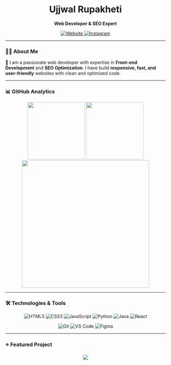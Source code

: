 <div align="center">
  <h1>Ujjwal Rupakheti</h1>
  <p><strong>Web Developer & SEO Expert</strong></p>
  
  <a href="https://ujjwalrupakheti.com.np" target="_blank">
    <img src="https://img.shields.io/badge/Website-ujjwalrupakheti.com.np-00C7B7?style=for-the-badge&logo=netlify&logoColor=white" alt="Website">
  </a>
  
  <a href="https://www.instagram.com/mr.uzaldahal/" target="_blank">
    <img src="https://img.shields.io/badge/Instagram-E4405F?style=for-the-badge&logo=instagram&logoColor=white" alt="Instagram">
  </a>
</div>

---

### 👨‍💻 About Me

🚀 I am a passionate web developer with expertise in **Front-end Development** and **SEO Optimization**. I have build **responsive, fast, and user-friendly** websites with clean and optimized code.

---

### 📊 GitHub Analytics

<div align="center">
  <img height="180em" src="https://github-readme-stats.vercel.app/api?username=Ujjwal-Gits&show_icons=true&theme=algolia&include_all_commits=true&count_private=true&hide_border=true" />
  <img height="180em" src="https://github-readme-streak-stats.herokuapp.com/?user=Ujjwal-Gits&theme=algolia&hide_border=true" />
</div>

<div align="center">
  <img width="400em" src="https://github-readme-stats.vercel.app/api/top-langs/?username=Ujjwal-Gits&layout=compact&langs_count=8&theme=algolia&hide_border=true" />
</div>

---

### 🛠️ Technologies & Tools

<div align="center">
  
  ![HTML5](https://img.shields.io/badge/HTML5-E34F26?style=for-the-badge&logo=html5&logoColor=white)
  ![CSS3](https://img.shields.io/badge/CSS3-1572B6?style=for-the-badge&logo=css3&logoColor=white)
  ![JavaScript](https://img.shields.io/badge/JavaScript-F7DF1E?style=for-the-badge&logo=javascript&logoColor=black)
  ![Python](https://img.shields.io/badge/Python-3776AB?style=for-the-badge&logo=python&logoColor=white)
  ![Java](https://img.shields.io/badge/Java-ED8B00?style=for-the-badge&logo=java&logoColor=white)
  ![React](https://img.shields.io/badge/React-20232A?style=for-the-badge&logo=react&logoColor=61DAFB)
  
  ![Git](https://img.shields.io/badge/Git-F05032?style=for-the-badge&logo=git&logoColor=white)
  ![VS Code](https://img.shields.io/badge/VS_Code-007ACC?style=for-the-badge&logo=visual-studio-code&logoColor=white)
  ![Figma](https://img.shields.io/badge/Figma-F24E1E?style=for-the-badge&logo=figma&logoColor=white)
  
</div>

---

### ⭐ Featured Project

<div align="center">
  <a href="https://github.com/Ujjwal-Gits/watch-Ecommerce">
    <img align="center" src="https://github-readme-stats.vercel.app/api/pin/?username=Ujjwal-Gits&repo=watch-Ecommerce&theme=algolia&hide_border=true" />
  </a>
</div>
